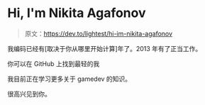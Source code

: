 # Hi, I'm Nikita Agafonov

> 原文：<https://dev.to/lightest/hi-im-nikita-agafonov>

我编码已经有[取决于你从哪里开始计算]年了。2013 年有了正当工作。

你可以在 GitHub 上找到最轻的我

我目前正在学习更多关于 gamedev 的知识。

很高兴见到你。